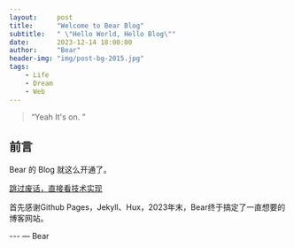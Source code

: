 ```yaml
---
layout:     post
title:      "Welcome to Bear Blog"
subtitle:   " \"Hello World, Hello Blog\""
date:       2023-12-14 18:00:00
author:     "Bear"
header-img: "img/post-bg-2015.jpg"
tags:
    - Life
    - Dream
    - Web
---
```


> “Yeah It's on. ”


## 前言

Bear 的 Blog 就这么开通了。

[跳过废话，直接看技术实现 ](#build)



首先感谢Github Pages，Jekyll、Hux，2023年末，Bear终于搞定了一直想要的博客网站。
<p id = "build"></p>
---
— Bear